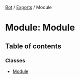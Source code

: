 [Bot](../README.md) / [Exports](../modules.md) / Module

# Module: Module

## Table of contents

### Classes

- [Module](../classes/Module.Module.md)
